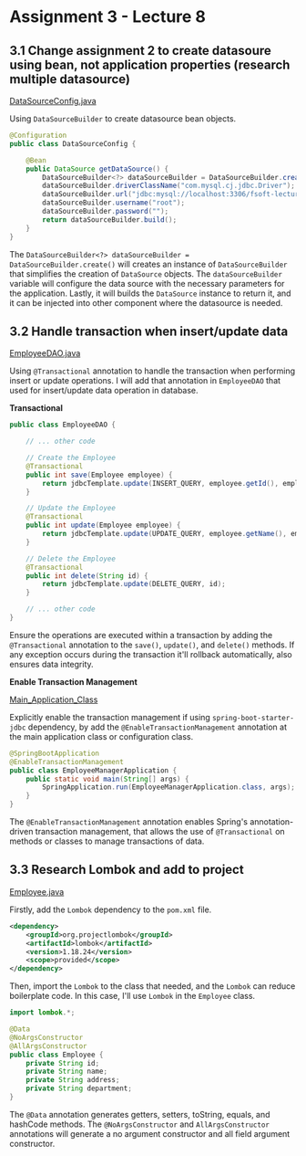 # Assignment 3 - Lecture 8

## 3.1 Change assignment 2 to create datasoure using bean, not application properties (research multiple datasource)​

[DataSourceConfig.java](employee_manager\src\main\java\com\example\employee_manager\config\DataSourceConfig.java)

Using `DataSourceBuilder` to create datasource bean objects.

```java
@Configuration
public class DataSourceConfig {

    @Bean
    public DataSource getDataSource() {
        DataSourceBuilder<?> dataSourceBuilder = DataSourceBuilder.create();
        dataSourceBuilder.driverClassName("com.mysql.cj.jdbc.Driver");
        dataSourceBuilder.url("jdbc:mysql://localhost:3306/fsoft-lecture");
        dataSourceBuilder.username("root");
        dataSourceBuilder.password("");
        return dataSourceBuilder.build();
    }
}
```

The `DataSourceBuilder<?> dataSourceBuilder = DataSourceBuilder.create()` will creates an instance of `DataSourceBuilder` that simplifies the creation of `DataSource` objects. The `dataSourceBuilder` variable will configure the data source with the necessary parameters for the application. Lastly, it will builds the `DataSource` instance to return it, and it can be injected into other component where the datasource is needed.

## 3.2 Handle transaction when insert/update data​

[EmployeeDAO.java](employee_manager/src/main/java/com/example/employee_manager/dao/EmployeeDAO.java)

Using `@Transactional` annotation to handle the transaction when performing insert or update operations. I will add that annotation in `EmployeeDAO` that used for insert/update data operation in database.

**Transactional**
```java
public class EmployeeDAO {

    // ... other code

    // Create the Employee
    @Transactional
    public int save(Employee employee) {
        return jdbcTemplate.update(INSERT_QUERY, employee.getId(), employee.getName(), employee.getAddress(), employee.getDepartment());
    }

    // Update the Employee
    @Transactional
    public int update(Employee employee) {
        return jdbcTemplate.update(UPDATE_QUERY, employee.getName(), employee.getAddress(), employee.getDepartment(), employee.getId());
    }

    // Delete the Employee
    @Transactional
    public int delete(String id) {
        return jdbcTemplate.update(DELETE_QUERY, id);
    }

    // ... other code
}
```

Ensure the operations are executed within a transaction by adding the `@Transactional` annotation to the `save()`, `update()`, and `delete()` methods. If any exception occurs during the transaction it'll rollback automatically, also ensures data integrity.

**Enable Transaction Management**

[Main_Application_Class](employee_manager/src/main/java/com/example/employee_manager/EmployeeManagerApplication.java)

Explicitly enable the transaction management if using `spring-boot-starter-jdbc` dependency, by add the `@EnableTransactionManagement` annotation at the main application class or configuration class.

```java
@SpringBootApplication
@EnableTransactionManagement
public class EmployeeManagerApplication {
	public static void main(String[] args) {
		SpringApplication.run(EmployeeManagerApplication.class, args);
	}
}
```

The `@EnableTransactionManagement` annotation enables Spring's annotation-driven transaction management, that allows the use of `@Transactional` on methods or classes to manage transactions of data. 

## 3.3 Research Lombok and add to project​

[Employee.java](employee_manager/src/main/java/com/example/employee_manager/model/Employee.java)

Firstly, add the `Lombok` dependency to the `pom.xml` file.

```xml
<dependency>
    <groupId>org.projectlombok</groupId>
    <artifactId>lombok</artifactId>
    <version>1.18.24</version>
    <scope>provided</scope>
</dependency>
```

Then, import the `Lombok` to the class that needed, and the `Lombok` can reduce boilerplate code. In this case, I'll use `Lombok` in the `Employee` class.

```java
import lombok.*;

@Data
@NoArgsConstructor
@AllArgsConstructor
public class Employee {
    private String id;
    private String name;
    private String address;
    private String department;
}
```

The `@Data` annotation generates getters, setters, toString, equals, and hashCode methods. The `@NoArgsConstructor` and `AllArgsConstructor` annotations will generate a no argument constructor and all field argument constructor.